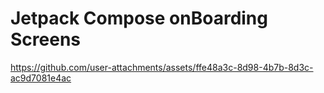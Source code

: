# Jetpack Compose onBoarding Screens
https://github.com/user-attachments/assets/ffe48a3c-8d98-4b7b-8d3c-ac9d7081e4ac
